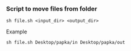 ### Script to move files from folder
```
sh file.sh <input_dir> <output_dir>
```
Example
```
sh file.sh Desktop/papka/in Desktop/papka/out
```
